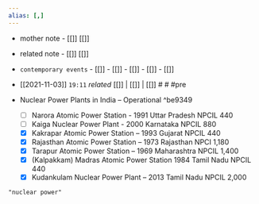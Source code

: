 ```yaml
---
alias: [,]
---
```

- mother note	- [[]] [[]]
- related note - [[]] [[]]
- `contemporary events`	- [[]]	- [[]]	- [[]]	- [[]]	- [[]]

- [[2021-11-03]]  `19:11` _related_ [[]] | [[]] | [[]] # # #pre 
- Nuclear Power Plants in India – Operational ^be9349
	- [ ] Narora Atomic Power Station -                          1991   Uttar Pradesh	NPCIL  440
	- [ ] Kaiga Nuclear Power Plant -                               2000   Karnataka 	     NPCIL  880
	- [x] Kakrapar Atomic Power Station –                     1993   Gujarat 	          NPCIL  440
	- [x] Rajasthan Atomic Power Station –                    1973   Rajasthan 	       NPCI    1,180
	- [x] Tarapur Atomic Power Station –                        1969   Maharashtra     NPCIL  1,400
	- [x] (Kalpakkam) Madras Atomic Power Station   1984   Tamil Nadu       NPCIL  440
	- [x] Kudankulam Nuclear Power Plant –                 2013    Tamil Nadu       NPCIL  2,000

```query
"nuclear power"
```